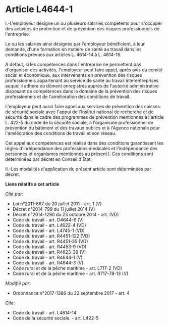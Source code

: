 # Article L4644-1

I.-L'employeur désigne un ou plusieurs salariés compétents pour s'occuper des activités de protection et de prévention des
risques professionnels de l'entreprise. 

Le ou les salariés ainsi désignés par l'employeur bénéficient, à leur demande, d'une formation en matière de santé au travail
dans les conditions prévues aux articles L. 4614-14 à L. 4614-16. 

A défaut, si les compétences dans l'entreprise ne permettent pas d'organiser ces activités, l'employeur peut faire appel,
après avis du                     comité social et économique, aux intervenants en prévention des risques professionnels
appartenant au service de santé au travail interentreprises auquel il adhère ou dûment enregistrés auprès de l'autorité
administrative disposant de compétences dans le domaine de la prévention des risques professionnels et de l'amélioration des
conditions de travail. 

L'employeur peut aussi faire appel aux services de prévention des caisses de sécurité sociale avec l'appui de l'Institut
national de recherche et de sécurité dans le cadre des programmes de prévention mentionnés à l'article L. 422-5 du code de la
sécurité sociale, à l'organisme professionnel de prévention du bâtiment et des travaux publics et à l'Agence nationale pour
l'amélioration des conditions de travail et son réseau. 

Cet appel aux compétences est réalisé dans des conditions garantissant les règles d'indépendance des professions médicales et
l'indépendance des personnes et organismes mentionnés au présent I. Ces conditions sont déterminées par décret en Conseil
d'Etat. 

II.-Les modalités d'application du présent article sont déterminées par décret.

**Liens relatifs à cet article**

_Cité par_:

  - Loi n°2011-867 du 20 juillet 2011 - art. 1 (V)
  - Décret n°2014-799 du 11 juillet 2014 (V)
  - Décret n°2014-1290 du 23 octobre 2014 - art. (VD)
  - Code du travail - art. D4644-6 (V)
  - Code du travail - art. L4622-4 (VD)
  - Code du travail - art. L4745-1 (VD)
  - Code du travail - art. R4451-122 (VD)
  - Code du travail - art. R4451-35 (VD)
  - Code du travail - art. R4453-9 (VD)
  - Code du travail - art. R4623-39 (V)
  - Code du travail - art. R4644-1 (V)
  - Code du travail - art. R4644-3 (V)
  - Code rural et de la pêche maritime - art. L717-2 (VD)
  - Code rural et de la pêche maritime - art. R717-78-13 (V)

_Modifié par_:

  - Ordonnance n°2017-1386 du 22 septembre 2017 - art. 4

_Cite_:

  - Code du travail - art. L4614-14
  - Code de la sécurité sociale. - art. L422-5
